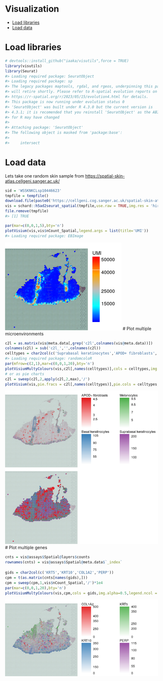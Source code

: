 Visualization
================

- [Load libraries](#load-libraries)
- [Load data](#load-data)

# Load libraries

``` r
# devtools::install_github("iaaka/visutils",force = TRUE)
library(visutils)
library(Seurat)
#> Loading required package: SeuratObject
#> Loading required package: sp
#> The legacy packages maptools, rgdal, and rgeos, underpinning this package
#> will retire shortly. Please refer to R-spatial evolution reports on
#> https://r-spatial.org/r/2023/05/15/evolution4.html for details.
#> This package is now running under evolution status 0
#> 'SeuratObject' was built under R 4.3.0 but the current version is
#> 4.3.1; it is recomended that you reinstall 'SeuratObject' as the ABI
#> for R may have changed
#> 
#> Attaching package: 'SeuratObject'
#> The following object is masked from 'package:base':
#> 
#>     intersect
```

# Load data

Lets take one random skin sample from
<https://spatial-skin-atlas.cellgeni.sanger.ac.uk/>

``` r
sid = 'WSSKNKCLsp10446623'
tmpfile = tempfile()
download.file(paste0('https://cellgeni.cog.sanger.ac.uk/spatial-skin-atlas/download/',sid,'.h5ad'),tmpfile,quiet = TRUE)
vis = schard::h5ad2seurat_spatial(tmpfile,use.raw = TRUE,img.res = 'hires')
file.remove(tmpfile)
#> [1] TRUE
```

``` r
par(mar=c(0,0,1,5),bty='n')
plotVisium(vis,vis$nCount_Spatial,legend.args = list(title='UMI'))
#> Loading required package: EBImage
```

![](Visualization_files/figure-gfm/unnamed-chunk-3-1.png)<!-- --> \#
Plot multiple microenvironments

``` r
c2l = as.matrix(vis@meta.data[,grep('c2l',colnames(vis@meta.data))])
colnames(c2l) = sub('c2l_','',colnames(c2l))
celltypes = char2col(c('Suprabasal keratinocytes','APOD+ fibroblasts','Basal keratinocytes','Melanocytes'))
#> Loading required package: randomcoloR
par(mfrow=c(2,1),mar=c(0,0,1,20),bty='n')
plotVisiumMultyColours(vis,c2l[,names(celltypes)],cols = celltypes,img.alpha=0.5,legend.ncol = 2)
# or as pie charts
c2l = sweep(c2l,2,apply(c2l,2,max),'/')
plotVisium(vis,pie.fracs = c2l[,names(celltypes)],pie.cols = celltypes,img.alpha=0.5)
```

![](Visualization_files/figure-gfm/unnamed-chunk-4-1.png)<!-- --> \#
Plot multiple genes

``` r
cnts = vis@assays$Spatial@layers$counts
rownames(cnts) = vis@assays$Spatial@meta.data$`_index`

gids = char2col(c('KRT5','KRT10','COL1A2','PERP'))
cpm = t(as.matrix(cnts[names(gids),]))
cpm = sweep(cpm,1,vis$nCount_Spatial,'/')*1e4
par(mar=c(0,0,1,20),bty='n')
plotVisiumMultyColours(vis,cpm,cols = gids,img.alpha=0.5,legend.ncol = 2)
```

![](Visualization_files/figure-gfm/unnamed-chunk-5-1.png)<!-- -->

